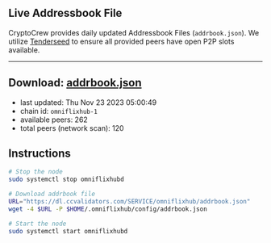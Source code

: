 ## Live Addressbook File

CryptoCrew provides daily updated Addressbook Files (`addrbook.json`). We utilize [Tenderseed](https://github.com/binaryholdings/tenderseed) to ensure all provided peers have open P2P slots available.

---
**Download: [addrbook.json](https://dl.ccvalidators.com/SERVICE/omniflixhub/addrbook.json)**
---

- last updated: Thu Nov 23 2023 05:00:49
- chain id: `omniflixhub-1`
- available peers: 262
- total peers (network scan): 120

## Instructions
```sh
# Stop the node
sudo systemctl stop omniflixhubd

# Download addrbook file
URL="https://dl.ccvalidators.com/SERVICE/omniflixhub/addrbook.json"
wget -4 $URL -P $HOME/.omniflixhub/config/addrbook.json

# Start the node
sudo systemctl start omniflixhubd
```
